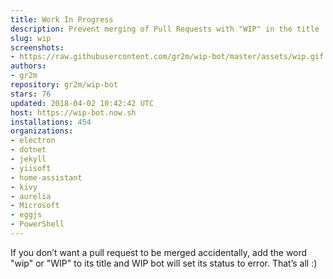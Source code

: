 ```yaml
---
title: Work In Progress
description: Prevent merging of Pull Requests with "WIP" in the title
slug: wip
screenshots:
- https://raw.githubusercontent.com/gr2m/wip-bot/master/assets/wip.gif
authors:
- gr2m
repository: gr2m/wip-bot
stars: 76
updated: 2018-04-02 10:42:42 UTC
host: https://wip-bot.now.sh
installations: 454
organizations:
- electron
- dotnet
- jekyll
- yiisoft
- home-assistant
- kivy
- aurelia
- Microsoft
- eggjs
- PowerShell
---
```


If you don’t want a pull request to be merged accidentally, add the word "wip" or "WIP" to its title and WIP bot will set its status to error. That’s all :)
